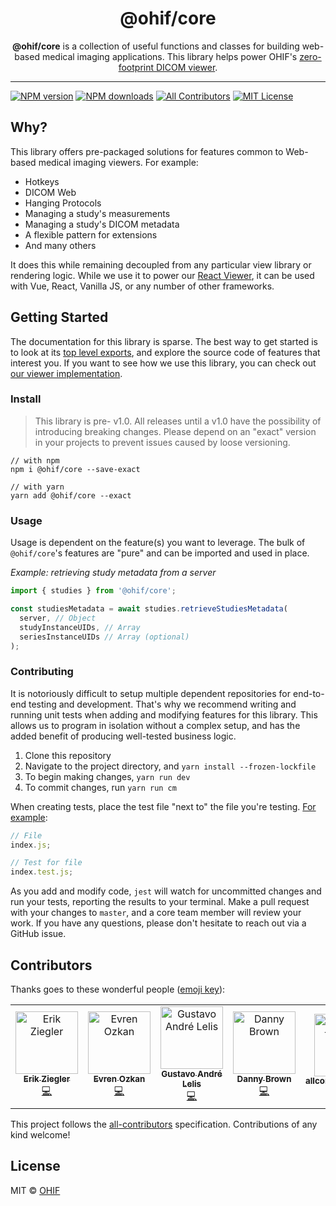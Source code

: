<!-- prettier-ignore-start -->
<!-- markdownlint-disable -->
<div align="center">
  <h1>@ohif/core</h1>
  <p><strong>@ohif/core</strong> is a collection of useful functions and classes for building web-based medical imaging applications. This library helps power OHIF's <a href="https://github.com/OHIF/Viewers">zero-footprint DICOM viewer</a>.</p>
</div>

<hr />

[![NPM version][npm-version-image]][npm-url]
[![NPM downloads][npm-downloads-image]][npm-url]
[![All Contributors](https://img.shields.io/badge/all_contributors-6-orange.svg?style=flat-square)](#contributors)
[![MIT License][license-image]][license-url]
<!-- markdownlint-enable -->
<!-- prettier-ignore-end -->

## Why?

This library offers pre-packaged solutions for features common to Web-based
medical imaging viewers. For example:

- Hotkeys
- DICOM Web
- Hanging Protocols
- Managing a study's measurements
- Managing a study's DICOM metadata
- A flexible pattern for extensions
- And many others

It does this while remaining decoupled from any particular view library or
rendering logic. While we use it to power our [React Viewer][react-viewer], it
can be used with Vue, React, Vanilla JS, or any number of other frameworks.

## Getting Started

The documentation for this library is sparse. The best way to get started is to
look at its
[top level exports](https://github.com/OHIF/Viewers/blob/master/platform/core/src/index.js),
and explore the source code of features that interest you. If you want to see
how we use this library, you can check out [our viewer
implementation][react-viewer].

### Install

> This library is pre- v1.0. All releases until a v1.0 have the possibility of
> introducing breaking changes. Please depend on an "exact" version in your
> projects to prevent issues caused by loose versioning.

```
// with npm
npm i @ohif/core --save-exact

// with yarn
yarn add @ohif/core --exact
```

### Usage

Usage is dependent on the feature(s) you want to leverage. The bulk of
`@ohif/core`'s features are "pure" and can be imported and used in place.

_Example: retrieving study metadata from a server_

```js
import { studies } from '@ohif/core';

const studiesMetadata = await studies.retrieveStudiesMetadata(
  server, // Object
  studyInstanceUIDs, // Array
  seriesInstanceUIDs // Array (optional)
);
```

### Contributing

It is notoriously difficult to setup multiple dependent repositories for
end-to-end testing and development. That's why we recommend writing and running
unit tests when adding and modifying features for this library. This allows us
to program in isolation without a complex setup, and has the added benefit of
producing well-tested business logic.

1. Clone this repository
2. Navigate to the project directory, and `yarn install --frozen-lockfile`
3. To begin making changes, `yarn run dev`
4. To commit changes, run `yarn run cm`

When creating tests, place the test file "next to" the file you're testing.
[For example](https://github.com/OHIF/ohif-core/blob/master/src/index.test.js):

```js
// File
index.js;

// Test for file
index.test.js;
```

As you add and modify code, `jest` will watch for uncommitted changes and run
your tests, reporting the results to your terminal. Make a pull request with
your changes to `master`, and a core team member will review your work. If you
have any questions, please don't hesitate to reach out via a GitHub issue.

## Contributors

Thanks goes to these wonderful people
([emoji key](https://allcontributors.org/docs/en/emoji-key)):

<!-- ALL-CONTRIBUTORS-LIST:START - Do not remove or modify this section -->
<!-- prettier-ignore -->
<table><tr><td align="center"><a href="https://github.com/swederik"><img src="https://avatars3.githubusercontent.com/u/607793?v=4" width="100px;" alt="Erik Ziegler"/><br /><sub><b>Erik Ziegler</b></sub></a><br /><a href="https://github.com/OHIF/ohif-core/commits?author=swederik" title="Code">💻</a></td><td align="center"><a href="https://github.com/evren217"><img src="https://avatars1.githubusercontent.com/u/4920551?v=4" width="100px;" alt="Evren Ozkan"/><br /><sub><b>Evren Ozkan</b></sub></a><br /><a href="https://github.com/OHIF/ohif-core/commits?author=evren217" title="Code">💻</a></td><td align="center"><a href="https://github.com/galelis"><img src="https://avatars3.githubusercontent.com/u/2378326?v=4" width="100px;" alt="Gustavo André Lelis"/><br /><sub><b>Gustavo André Lelis</b></sub></a><br /><a href="https://github.com/OHIF/ohif-core/commits?author=galelis" title="Code">💻</a></td><td align="center"><a href="http://dannyrb.com/"><img src="https://avatars1.githubusercontent.com/u/5797588?v=4" width="100px;" alt="Danny Brown"/><br /><sub><b>Danny Brown</b></sub></a><br /><a href="https://github.com/OHIF/ohif-core/commits?author=dannyrb" title="Code">💻</a></td><td align="center"><a href="https://github.com/all-contributors/all-contributors-bot"><img src="https://avatars3.githubusercontent.com/u/46843839?v=4" width="100px;" alt="allcontributors[bot]"/><br /><sub><b>allcontributors[bot]</b></sub></a><br /><a href="https://github.com/OHIF/ohif-core/commits?author=allcontributors" title="Documentation">📖</a></td><td align="center"><a href="https://github.com/ivan-aksamentov"><img src="https://avatars0.githubusercontent.com/u/9403403?v=4" width="100px;" alt="Ivan Aksamentov"/><br /><sub><b>Ivan Aksamentov</b></sub></a><br /><a href="https://github.com/OHIF/ohif-core/commits?author=ivan-aksamentov" title="Code">💻</a> <a href="https://github.com/OHIF/ohif-core/commits?author=ivan-aksamentov" title="Tests">⚠️</a></td></tr></table>

<!-- ALL-CONTRIBUTORS-LIST:END -->

This project follows the
[all-contributors](https://github.com/all-contributors/all-contributors)
specification. Contributions of any kind welcome!

## License

MIT © [OHIF](https://github.com/OHIF)

<!--
Links:
-->

<!-- prettier-ignore-start -->
<!-- ROW -->
[npm-url]: https://npmjs.org/package/@ohif/core
[npm-downloads-image]: https://img.shields.io/npm/dm/@ohif/core.svg?style=flat-square
[npm-version-image]: https://img.shields.io/npm/v/@ohif/core.svg?style=flat-square
[all-contributors-image]: https://img.shields.io/badge/all_contributors-0-orange.svg?style=flat-square
[license-image]: https://img.shields.io/badge/license-MIT-blue.svg?style=flat-square
[license-url]: LICENSE
<!-- Misc. -->
[react-viewer]: https://github.com/OHIF/Viewers/tree/react
<!-- prettier-ignore-end -->
